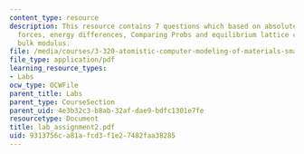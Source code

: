 ```yaml
---
content_type: resource
description: This resource contains 7 questions which based on absolute energies,
  forces, energy differences, Comparing Probs and equilibrium lattice constant and
  bulk modulus.
file: /media/courses/3-320-atomistic-computer-modeling-of-materials-sma-5107-spring-2005/9313756ca81afcd3f1e27482faa38285_lab_assignment2.pdf
file_type: application/pdf
learning_resource_types:
- Labs
ocw_type: OCWFile
parent_title: Labs
parent_type: CourseSection
parent_uid: 4e3b32c3-b8ab-32af-dae9-bdfc1301e7fe
resourcetype: Document
title: lab_assignment2.pdf
uid: 9313756c-a81a-fcd3-f1e2-7482faa38285
---
```

